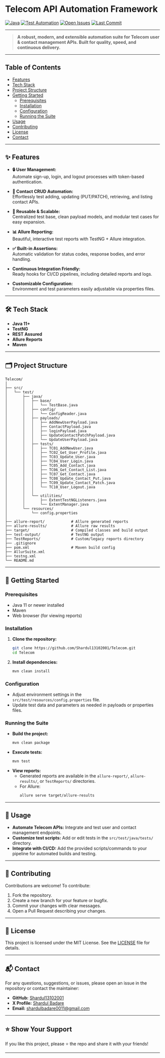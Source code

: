# Telecom API Automation Framework

[![Java](https://img.shields.io/badge/language-Java-blue.svg)](https://www.java.com/)
[![Test Automation](https://img.shields.io/badge/type-Test%20Automation-orange.svg)](https://github.com/Shardul13102001/Telecom)
[![Open Issues](https://img.shields.io/github/issues/Shardul13102001/Telecom.svg)](https://github.com/Shardul13102001/Telecom/issues)
[![Last Commit](https://img.shields.io/github/last-commit/Shardul13102001/Telecom.svg)](https://github.com/Shardul13102001/Telecom/commits/master)

---

> **A robust, modern, and extensible automation suite for Telecom user & contact management APIs. Built for quality, speed, and continuous delivery.**

---

## Table of Contents

- [Features](#-features)
- [Tech Stack](#-tech-stack)
- [Project Structure](#️-project-structure)
- [Getting Started](#-getting-started)
  - [Prerequisites](#prerequisites)
  - [Installation](#installation)
  - [Configuration](#configuration)
  - [Running the Suite](#running-the-suite)
- [Usage](#-usage)
- [Contributing](#-contributing)
- [License](#-license)
- [Contact](#-contact)

---

## ✨ Features

- **🔒 User Management:**  
  Automate sign-up, login, and logout processes with token-based authentication.

- **👥 Contact CRUD Automation:**  
  Effortlessly test adding, updating (PUT/PATCH), retrieving, and listing contact APIs.

- **🔄 Reusable & Scalable:**  
  Centralized test base, clean payload models, and modular test cases for easy expansion.

- **📊 Allure Reporting:**  
  Beautiful, interactive test reports with TestNG + Allure integration.

- **✅ Built-in Assertions:**  
  Automatic validation for status codes, response bodies, and error handling.

- **Continuous Integration Friendly:**  
  Ready hooks for CI/CD pipelines, including detailed reports and logs.

- **Customizable Configuration:**  
  Environment and test parameters easily adjustable via properties files.

---

## 🛠️ Tech Stack

- **Java 11+**
- **TestNG**
- **REST Assured**
- **Allure Reports**
- **Maven**

---

## 🗂️ Project Structure

```
Telecom/
│
├── src/
│   └── test/
│       ├── java/
│       │   ├── base/
│       │   │   └── TestBase.java
│       │   ├── config/
│       │   │   └── ConfigReader.java
│       │   ├── payloads/
│       │   │   ├── AddNewUserPayload.java
│       │   │   ├── ContactPayload.java
│       │   │   ├── loginPayload.java
│       │   │   ├── UpdateContactPatchPayload.java
│       │   │   └── UpdateUserPayload.java
│       │   ├── tests/
│       │   │   ├── TC01_AddNewUser.java
│       │   │   ├── TC02_Get_User_Profile.java
│       │   │   ├── TC03_Update_User.java
│       │   │   ├── TC04_User_Login.java
│       │   │   ├── TC05_Add_Contact.java
│       │   │   ├── TC06_Get_Contact_List.java
│       │   │   ├── TC07_Get_Contact.java
│       │   │   ├── TC08_Update_Contact_Put.java
│       │   │   ├── TC09_Update_Contact_Patch.java
│       │   │   └── TC10_User_Logout.java
│       │   │
│       │   └── utilities/
│       │       ├── ExtentTestNGListeners.java
│       │       └── ExtentManager.java
│       └── resources/
│           └── config.properties
│
├── allure-report/            # Allure generated reports
├── allure-results/           # Allure raw results
├── target/                   # Compiled classes and build output
├── test-output/              # TestNG output
├── TestReports/              # Custom/legacy reports directory
├── .gitignore
├── pom.xml                   # Maven build config
├── AllurSuite.xml
├── testng.xml
└── README.md
```

---

## 🏁 Getting Started

### Prerequisites

- Java 11 or newer installed
- Maven
- Web browser (for viewing reports)

### Installation

1. **Clone the repository:**
   ```bash
   git clone https://github.com/Shardul13102001/Telecom.git
   cd Telecom
   ```

2. **Install dependencies:**
   ```bash
   mvn clean install
   ```

### Configuration

- Adjust environment settings in the `src/test/resources/config.properties` file.
- Update test data and parameters as needed in payloads or properties files.

### Running the Suite

- **Build the project:**
  ```bash
  mvn clean package
  ```
- **Execute tests:**
  ```bash
  mvn test
  ```
- **View reports:**
  - Generated reports are available in the `allure-report/`, `allure-results/`, or `TestReports/` directories.
  - For Allure:
    ```bash
    allure serve target/allure-results
    ```

---

## 🔬 Usage

- **Automate Telecom APIs:** Integrate and test user and contact management endpoints.
- **Customize test scripts:** Add or edit tests in the `src/test/java/tests/` directory.
- **Integrate with CI/CD:** Add the provided scripts/commands to your pipeline for automated builds and testing.

---

## 🤝 Contributing

Contributions are welcome! To contribute:

1. Fork the repository.
2. Create a new branch for your feature or bugfix.
3. Commit your changes with clear messages.
4. Open a Pull Request describing your changes.

---

## 📄 License

This project is licensed under the MIT License. See the [LICENSE](LICENSE) file for details.

---

## 📬 Contact

For any questions, suggestions, or issues, please open an issue in the repository or contact the maintainer:

- **GitHub:** [Shardul13102001](https://github.com/Shardul13102001)
- **X Profile:** [Shardul Badare](https://x.com/Shardul40031995)
- **Email:** shardulbadare0011@gmail.com

---

## ⭐️ Show Your Support

If you like this project, please ⭐️ the repo and share it with your friends!

---

